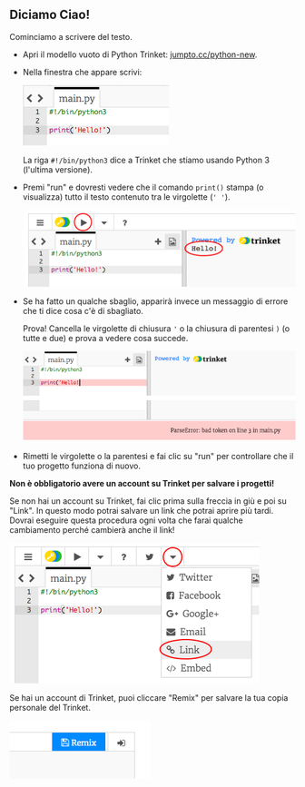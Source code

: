 ## Diciamo Ciao!

Cominciamo a scrivere del testo.

+ Apri il modello vuoto di Python Trinket: <a href="http://jumpto.cc/python-new" target="_blank">jumpto.cc/python-new</a>.

+ Nella finestra che appare scrivi:

    ![screenshot](images/me-hi.png)

    La riga `#!/bin/python3` dice a Trinket che stiamo usando Python 3 (l'ultima versione).

+ Premi "run" e dovresti vedere che il comando `print()` stampa (o visualizza) tutto il testo contenuto tra le virgolette (`' '`).

    ![screenshot](images/me-hi-test.png)

+ Se ha fatto un qualche sbaglio, apparirà invece un messaggio di errore che ti dice cosa c'è di sbagliato.

    Prova! Cancella le virgolette di chiusura `'` o la chiusura di parentesi `)` (o tutte e due) e prova a vedere cosa succede.

    ![screenshot](images/me-syntax.png)

+ Rimetti le virgolette o la parentesi e fai clic su "run" per controllare che il tuo progetto funziona di nuovo.

__Non è obbligatorio avere un account su Trinket per salvare i progetti!__

Se non hai un account su Trinket, fai clic prima sulla freccia in giù e poi su "Link". In questo modo potrai salvare un link che potrai aprire più tardi. Dovrai eseguire questa procedura ogni volta che farai qualche cambiamento perché cambierà anche il link!

![screenshot](images/me-link.png)

Se hai un account di Trinket, puoi cliccare "Remix" per salvare la tua copia personale del Trinket.

![screenshot](images/me-remix.png)

